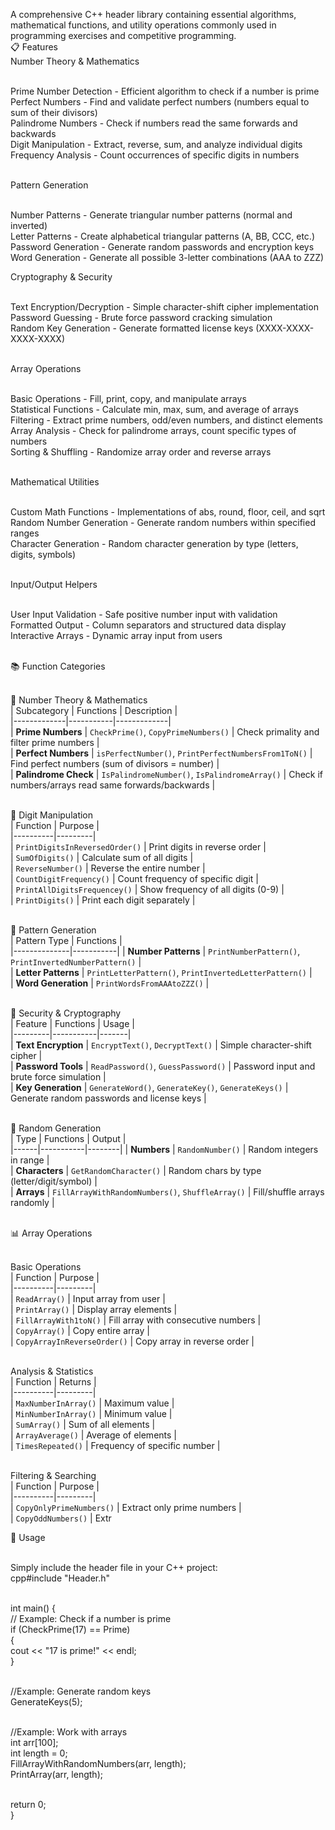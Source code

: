 A comprehensive C++ header library containing essential algorithms, mathematical functions, and utility operations commonly used in programming exercises and competitive programming.<br>
📋 Features<br>
Number Theory & Mathematics<br><br>

Prime Number Detection - Efficient algorithm to check if a number is prime<br>
Perfect Numbers - Find and validate perfect numbers (numbers equal to sum of their divisors)<br>
Palindrome Numbers - Check if numbers read the same forwards and backwards<br>
Digit Manipulation - Extract, reverse, sum, and analyze individual digits<br>
Frequency Analysis - Count occurrences of specific digits in numbers<br><br>

Pattern Generation<br><br>

Number Patterns - Generate triangular number patterns (normal and inverted)<br>
Letter Patterns - Create alphabetical triangular patterns (A, BB, CCC, etc.)<br>
Password Generation - Generate random passwords and encryption keys<br>
Word Generation - Generate all possible 3-letter combinations (AAA to ZZZ)<br>

Cryptography & Security<br><br>

Text Encryption/Decryption - Simple character-shift cipher implementation<br>
Password Guessing - Brute force password cracking simulation<br>
Random Key Generation - Generate formatted license keys (XXXX-XXXX-XXXX-XXXX)<br><br>

Array Operations<br><br>

Basic Operations - Fill, print, copy, and manipulate arrays<br>
Statistical Functions - Calculate min, max, sum, and average of arrays<br>
Filtering - Extract prime numbers, odd/even numbers, and distinct elements<br>
Array Analysis - Check for palindrome arrays, count specific types of numbers<br>
Sorting & Shuffling - Randomize array order and reverse arrays<br><br>

Mathematical Utilities<br><br>

Custom Math Functions - Implementations of abs, round, floor, ceil, and sqrt<br>
Random Number Generation - Generate random numbers within specified ranges<br>
Character Generation - Random character generation by type (letters, digits, symbols)<br><br>

Input/Output Helpers<br><br>

User Input Validation - Safe positive number input with validation<br>
Formatted Output - Column separators and structured data display<br>
Interactive Arrays - Dynamic array input from users<br><br>

📚 Function Categories<br><br>

🔢 Number Theory & Mathematics<br>
| Subcategory | Functions | Description |<br>
|-------------|-----------|-------------|<br>
| **Prime Numbers** | `CheckPrime()`, `CopyPrimeNumbers()` | Check primality and filter prime numbers |<br>
| **Perfect Numbers** | `isPerfectNumber()`, `PrintPerfectNumbersFrom1ToN()` | Find perfect numbers (sum of divisors = number) |<br>
| **Palindrome Check** | `IsPalindromeNumber()`, `IsPalindromeArray()` | Check if numbers/arrays read same forwards/backwards |<br><br>

🧮 Digit Manipulation<br>
| Function | Purpose |<br>
|----------|---------|<br>
| `PrintDigitsInReversedOrder()` | Print digits in reverse order |<br>
| `SumOfDigits()` | Calculate sum of all digits |<br>
| `ReverseNumber()` | Reverse the entire number |<br>
| `CountDigitFrequency()` | Count frequency of specific digit |<br>
| `PrintAllDigitsFrequencey()` | Show frequency of all digits (0-9) |<br>
| `PrintDigits()` | Print each digit separately |<br><br>

🎨 Pattern Generation<br>
| Pattern Type | Functions |<br>
|--------------|-----------|
| **Number Patterns** | `PrintNumberPattern()`, `PrintInvertedNumberPattern()` |<br>
| **Letter Patterns** | `PrintLetterPattern()`, `PrintInvertedLetterPattern()` |<br>
| **Word Generation** | `PrintWordsFromAAAtoZZZ()` |<br><br>

🔐 Security & Cryptography<br>
| Feature | Functions | Usage |<br>
|---------|-----------|-------|<br>
| **Text Encryption** | `EncryptText()`, `DecryptText()` | Simple character-shift cipher |<br>
| **Password Tools** | `ReadPassword()`, `GuessPassword()` | Password input and brute force simulation |<br>
| **Key Generation** | `GenerateWord()`, `GenerateKey()`, `GenerateKeys()` | Generate random passwords and license keys |<br><br>

🎲 Random Generation<br>
| Type | Functions | Output |<br>
|------|-----------|--------|
| **Numbers** | `RandomNumber()` | Random integers in range |<br>
| **Characters** | `GetRandomCharacter()` | Random chars by type (letter/digit/symbol) |<br>
| **Arrays** | `FillArrayWithRandomNumbers()`, `ShuffleArray()` | Fill/shuffle arrays randomly |<br><br>

📊 Array Operations<br><br>

Basic Operations<br>
| Function | Purpose |<br>
|----------|---------|<br>
| `ReadArray()` | Input array from user |<br>
| `PrintArray()` | Display array elements |<br>
| `FillArrayWith1toN()` | Fill array with consecutive numbers |<br>
| `CopyArray()` | Copy entire array |<br>
| `CopyArrayInReverseOrder()` | Copy array in reverse order |<br><br>

Analysis & Statistics<br>
| Function | Returns |<br>
|----------|---------|<br>
| `MaxNumberInArray()` | Maximum value |<br>
| `MinNumberInArray()` | Minimum value |<br>
| `SumArray()` | Sum of all elements |<br>
| `ArrayAverage()` | Average of elements |<br>
| `TimesRepeated()` | Frequency of specific number |<br><br>

Filtering & Searching<br>
| Function | Purpose |<br>
|----------|---------|<br>
| `CopyOnlyPrimeNumbers()` | Extract only prime numbers |<br>
| `CopyOddNumbers()` | Extr<br>

🚀 Usage<br><br>

Simply include the header file in your C++ project:<br>
cpp#include "Header.h"<br><br>

int main() {<br>
    // Example: Check if a number is prime<br>
    if (CheckPrime(17) == Prime) <br>
    {<br>
        cout << "17 is prime!" << endl;<br>
    }<br><br>
    
   //Example: Generate random keys<br>
    GenerateKeys(5);<br><br>
    
   //Example: Work with arrays<br>
    int arr[100];<br>
    int length = 0;<br>
    FillArrayWithRandomNumbers(arr, length);<br>
    PrintArray(arr, length);<br><br>
    
   return 0;<br>
}<br>

